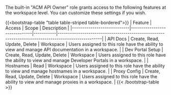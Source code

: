 The built-in "ACM API Owner" role grants access to the following features at the workspace level. You can customize these settings if you wish.

{{<bootstrap-table "table table-striped table-bordered">}}
| Feature                    | Access                       | Scope     | Description                                                                                       |
|----------------------------|------------------------------|-----------|---------------------------------------------------------------------------------------------------|
| API Docs                   | Create, Read, Update, Delete | Workspace | Users assigned to this role have the ability to view and manage API documentation in a workspace. |
| Dev&nbsp;Portal&nbsp;Setup | Create, Read, Update, Delete | Workspace | Users assigned to this role have the ability to view and manage Developer Portals in a workspace. |
| Hostnames                  | Read                         | Workspace | Users assigned to this role have the ability to view and manage hostnames in a workspace.         |
| Proxy Config               | Create, Read, Update, Delete | Workspace | Users assigned to this role have the ability to view and manage proxies in a workspace.           |
{{< /bootstrap-table >}}

<!-- Do not remove. Keep this code at the bottom of the include -->
<!-- DOCS-1175 -->
